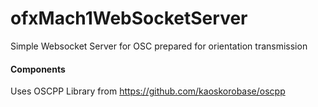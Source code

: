 # ofxMach1WebSocketServer
Simple Websocket Server for OSC prepared for orientation transmission

#### Components
Uses OSCPP Library from https://github.com/kaoskorobase/oscpp
